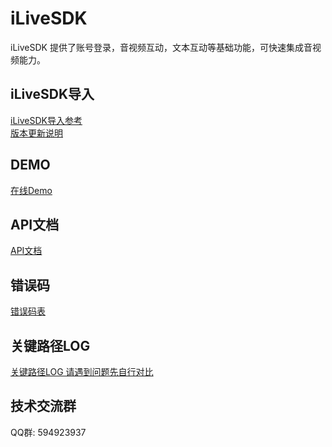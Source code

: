 # iLiveSDK
iLiveSDK 提供了账号登录，音视频互动，文本互动等基础功能，可快速集成音视频能力。

## iLiveSDK导入
[iLiveSDK导入参考](#)<br/>
[版本更新说明](https://github.com/zhaoyang21cn/iLiveSDK_Web_Demos/blob/master/doc/iLiveSDK_ChangeList.md)


## DEMO
[在线Demo](https://sxb.qcloud.com/webdemo/index.html)

## API文档
[API文档](https://github.com/zhaoyang21cn/iLiveSDK_Web_Demos/blob/master/doc/iLiveSDK_api/index.html)

## 错误码
[错误码表](https://github.com/zhaoyang21cn/ILiveSDK_Android_Demos/blob/master/doc/ILiveSDK/error.md)

## 关键路径LOG
[关键路径LOG 请遇到问题先自行对比](https://github.com/zhaoyang21cn/suixinbo_doc/blob/master/doc2/log.md)

## 技术交流群
QQ群: 594923937
